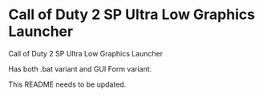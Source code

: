 # Call of Duty 2 SP Ultra Low Graphics Launcher
Call of Duty 2 SP Ultra Low Graphics Launcher

Has both .bat variant and GUI Form variant.

This README needs to be updated.
